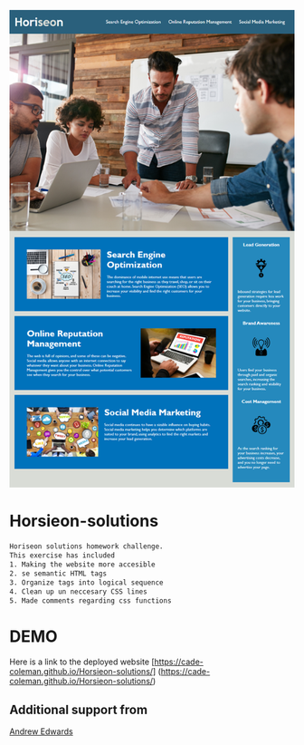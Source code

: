 ![image](./assets/01-html-css-git-homework-demo.png)

# Horsieon-solutions
    Horiseon solutions homework challenge.
    This exercise has included
    1. Making the website more accesible 
    2. se semantic HTML tags
    3. Organize tags into logical sequence
    4. Clean up un neccesary CSS lines
    5. Made comments regarding css functions

# DEMO
Here is a link to the deployed website [https://cade-coleman.github.io/Horsieon-solutions/] (https://cade-coleman.github.io/Horsieon-solutions/)


## Additional support from
[Andrew Edwards](https://github.com/andrew87e)